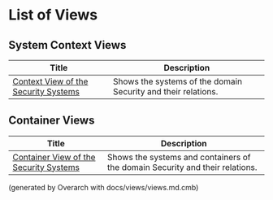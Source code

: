 # List of Views

## System Context Views
| Title | Description |
|---|---|
| [Context View of the Security Systems](context-view.md) | Shows the systems of the domain Security and their relations. |
## Container Views
| Title | Description |
|---|---|
| [Container View of the Security Systems](container-view.md) | Shows the systems and containers of the domain Security and their relations. |


(generated by Overarch with docs/views/views.md.cmb)
